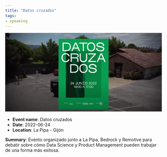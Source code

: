 ```yaml
---
title: "Datos cruzados"
tags:
- speaking
---
```


![Datos-Cruzados](appearances/2022/Cruzando-datos-2022/Datos-Cruzados.png)

- **Event name**: Datos cruzados
- **Date**: 2022-06-24
- **Location**: La Pipa - Gijón

**Summary**: Evento organizado junto a La Pipa, Bedrock y Remotive para debatir sobre cómo Data Science y Product Management pueden trabajar de una forma más exitosa.